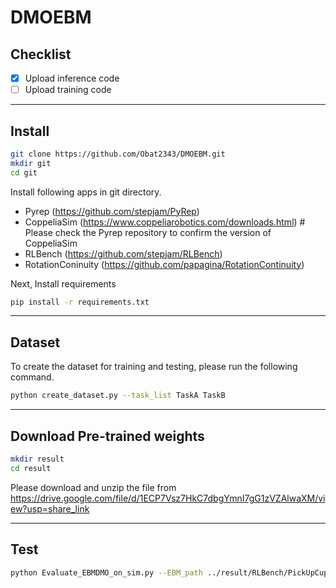 # DMOEBM

## Checklist

- [x] Upload inference code
- [ ] Upload training code

***

## Install

```sh
git clone https://github.com/Obat2343/DMOEBM.git
mkdir git
cd git
```

Install following apps in git directory.

- Pyrep (<https://github.com/stepjam/PyRep>)
- CoppeliaSim (<https://www.coppeliarobotics.com/downloads.html>) # Please check the Pyrep repository to confirm the version of CoppeliaSim
- RLBench (<https://github.com/stepjam/RLBench>)
- RotationConinuity (<https://github.com/papagina/RotationContinuity>)

Next, Install requirements

```sh
pip install -r requirements.txt
```

***
## Dataset
To create the dataset for training and testing, please run the following command.

```sh
python create_dataset.py --task_list TaskA TaskB
```

***
## Download Pre-trained weights

```sh
mkdir result
cd result
```

Please download and unzip the file from https://drive.google.com/file/d/1ECP7Vsz7HkC7dbgYmnI7gG1zVZAlwaXM/view?usp=share_link

***
## Test

```sh
python Evaluate_EBMDMO_on_sim.py --EBM_path ../result/RLBench/PickUpCup/EBM_aug_frame_100_mode_6d_first_Transformer_vae_256_and_random_second_none_inf_sort/model/model_iter100000.pth --DMO_path ../result/RLBench/PickUpCup/DMO_iterative_5_frame_100_mode_6d_noise_Transformer_vae_256/model/model_iter100000.pth --tasks PickUpCup --inf_method_list DMO_keep
```
